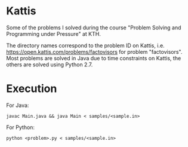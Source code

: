 # Kattis

Some of the problems I solved during the course "Problem Solving and Programming under Pressure" at KTH.

The directory names correspond to the problem ID on Kattis, i.e. https://open.kattis.com/problems/factovisors for problem "factovisors". Most problems are solved in Java due to time constraints on Kattis, the others are solved using Python 2.7.

# Execution

For Java:
```
javac Main.java && java Main < samples/<sample.in>
```

For Python:
```
python <problem>.py < samples/<sample.in>
```
